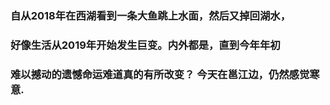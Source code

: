 ### 自从2018年在西湖看到一条大鱼跳上水面，然后又掉回湖水，
### 好像生活从2019年开始发生巨变。内外都是，直到今年年初
### 难以撼动的遗憾命运难道真的有所改变？ 今天在邕江边，仍然感觉寒意.
